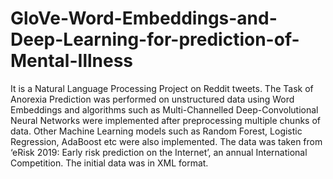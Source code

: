 # GloVe-Word-Embeddings-and-Deep-Learning-for-prediction-of-Mental-Illness
It is a Natural Language Processing Project on Reddit tweets. The Task of Anorexia Prediction was performed on unstructured data using Word Embeddings and algorithms such as Multi-Channelled Deep-Convolutional Neural Networks were implemented after preprocessing multiple chunks of data. Other Machine Learning models such as Random Forest, Logistic Regression, AdaBoost etc were also implemented. The data was taken from ‘eRisk 2019: Early risk prediction on the Internet’, an annual International Competition. The initial data was in XML format.
